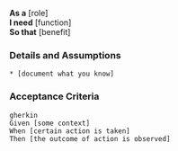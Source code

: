 **As a** [role]  
**I need** [function]  
**So that** [benefit]  
      
### Details and Assumptions
    * [document what you know]
    
### Acceptance Criteria     
    gherkin 
    Given [some context]
    When [certain action is taken]
    Then [the outcome of action is observed]